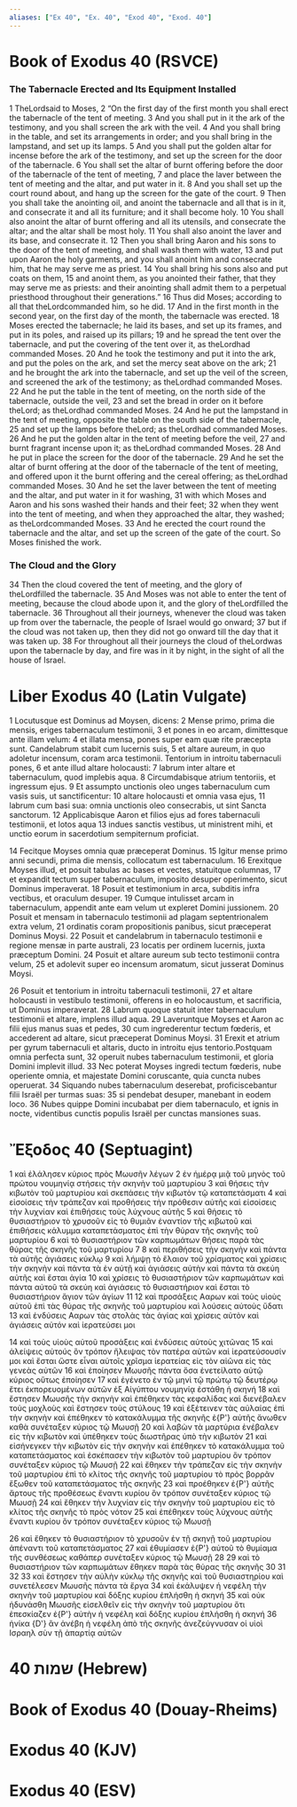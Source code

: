 ```yaml
---
aliases: ["Ex 40", "Ex. 40", "Exod 40", "Exod. 40"]
---
```



# Book of Exodus 40 (RSVCE)

### The Tabernacle Erected and Its Equipment Installed
1 TheLordsaid to Moses,
2 “On the first day of the first month you shall erect the tabernacle of the tent of meeting.
3 And you shall put in it the ark of the testimony, and you shall screen the ark with the veil.
4 And you shall bring in the table, and set its arrangements in order; and you shall bring in the lampstand, and set up its lamps.
5 And you shall put the golden altar for incense before the ark of the testimony, and set up the screen for the door of the tabernacle.
6 You shall set the altar of burnt offering before the door of the tabernacle of the tent of meeting,
7 and place the laver between the tent of meeting and the altar, and put water in it.
8 And you shall set up the court round about, and hang up the screen for the gate of the court.
9 Then you shall take the anointing oil, and anoint the tabernacle and all that is in it, and consecrate it and all its furniture; and it shall become holy.
10 You shall also anoint the altar of burnt offering and all its utensils, and consecrate the altar; and the altar shall be most holy.
11 You shall also anoint the laver and its base, and consecrate it.
12 Then you shall bring Aaron and his sons to the door of the tent of meeting, and shall wash them with water,
13 and put upon Aaron the holy garments, and you shall anoint him and consecrate him, that he may serve me as priest.
14 You shall bring his sons also and put coats on them,
15 and anoint them, as you anointed their father, that they may serve me as priests: and their anointing shall admit them to a perpetual priesthood throughout their generations.”
16 Thus did Moses; according to all that theLordcommanded him, so he did.
17 And in the first month in the second year, on the first day of the month, the tabernacle was erected.
18 Moses erected the tabernacle; he laid its bases, and set up its frames, and put in its poles, and raised up its pillars;
19 and he spread the tent over the tabernacle, and put the covering of the tent over it, as theLordhad commanded Moses.
20 And he took the testimony and put it into the ark, and put the poles on the ark, and set the mercy seat above on the ark;
21 and he brought the ark into the tabernacle, and set up the veil of the screen, and screened the ark of the testimony; as theLordhad commanded Moses.
22 And he put the table in the tent of meeting, on the north side of the tabernacle, outside the veil,
23 and set the bread in order on it before theLord; as theLordhad commanded Moses.
24 And he put the lampstand in the tent of meeting, opposite the table on the south side of the tabernacle,
25 and set up the lamps before theLord; as theLordhad commanded Moses.
26 And he put the golden altar in the tent of meeting before the veil,
27 and burnt fragrant incense upon it; as theLordhad commanded Moses.
28 And he put in place the screen for the door of the tabernacle.
29 And he set the altar of burnt offering at the door of the tabernacle of the tent of meeting, and offered upon it the burnt offering and the cereal offering; as theLordhad commanded Moses.
30 And he set the laver between the tent of meeting and the altar, and put water in it for washing,
31 with which Moses and Aaron and his sons washed their hands and their feet;
32 when they went into the tent of meeting, and when they approached the altar, they washed; as theLordcommanded Moses.
33 And he erected the court round the tabernacle and the altar, and set up the screen of the gate of the court. So Moses finished the work.
### The Cloud and the Glory
34 Then the cloud covered the tent of meeting, and the glory of theLordfilled the tabernacle.
35 And Moses was not able to enter the tent of meeting, because the cloud abode upon it, and the glory of theLordfilled the tabernacle.
36 Throughout all their journeys, whenever the cloud was taken up from over the tabernacle, the people of Israel would go onward;
37 but if the cloud was not taken up, then they did not go onward till the day that it was taken up.
38 For throughout all their journeys the cloud of theLordwas upon the tabernacle by day, and fire was in it by night, in the sight of all the house of Israel.


# Liber Exodus 40 (Latin Vulgate)

1 Locutusque est Dominus ad Moysen, dicens:
2 Mense primo, prima die mensis, eriges tabernaculum testimonii,
3 et pones in eo arcam, dimittesque ante illam velum:
4 et illata mensa, pones super eam quæ rite præcepta sunt. Candelabrum stabit cum lucernis suis,
5 et altare aureum, in quo adoletur incensum, coram arca testimonii. Tentorium in introitu tabernaculi pones,
6 et ante illud altare holocausti:
7 labrum inter altare et tabernaculum, quod implebis aqua.
8 Circumdabisque atrium tentoriis, et ingressum ejus.
9 Et assumpto unctionis oleo unges tabernaculum cum vasis suis, ut sanctificentur:
10 altare holocausti et omnia vasa ejus,
11 labrum cum basi sua: omnia unctionis oleo consecrabis, ut sint Sancta sanctorum.
12 Applicabisque Aaron et filios ejus ad fores tabernaculi testimonii, et lotos aqua
13 indues sanctis vestibus, ut ministrent mihi, et unctio eorum in sacerdotium sempiternum proficiat.

14 Fecitque Moyses omnia quæ præceperat Dominus.
15 Igitur mense primo anni secundi, prima die mensis, collocatum est tabernaculum.
16 Erexitque Moyses illud, et posuit tabulas ac bases et vectes, statuitque columnas,
17 et expandit tectum super tabernaculum, imposito desuper operimento, sicut Dominus imperaverat.
18 Posuit et testimonium in arca, subditis infra vectibus, et oraculum desuper.
19 Cumque intulisset arcam in tabernaculum, appendit ante eam velum ut expleret Domini jussionem.
20 Posuit et mensam in tabernaculo testimonii ad plagam septentrionalem extra velum,
21 ordinatis coram propositionis panibus, sicut præceperat Dominus Moysi.
22 Posuit et candelabrum in tabernaculo testimonii e regione mensæ in parte australi,
23 locatis per ordinem lucernis, juxta præceptum Domini.
24 Posuit et altare aureum sub tecto testimonii contra velum,
25 et adolevit super eo incensum aromatum, sicut jusserat Dominus Moysi.

26 Posuit et tentorium in introitu tabernaculi testimonii,
27 et altare holocausti in vestibulo testimonii, offerens in eo holocaustum, et sacrificia, ut Dominus imperaverat.
28 Labrum quoque statuit inter tabernaculum testimonii et altare, implens illud aqua.
29 Laveruntque Moyses et Aaron ac filii ejus manus suas et pedes,
30 cum ingrederentur tectum fœderis, et accederent ad altare, sicut præceperat Dominus Moysi.
31 Erexit et atrium per gyrum tabernaculi et altaris, ducto in introitu ejus tentorio.Postquam omnia perfecta sunt,
32 operuit nubes tabernaculum testimonii, et gloria Domini implevit illud.
33 Nec poterat Moyses ingredi tectum fœderis, nube operiente omnia, et majestate Domini coruscante, quia cuncta nubes operuerat.
34 Siquando nubes tabernaculum deserebat, proficiscebantur filii Israël per turmas suas:
35 si pendebat desuper, manebant in eodem loco.
36 Nubes quippe Domini incubabat per diem tabernaculo, et ignis in nocte, videntibus cunctis populis Israël per cunctas mansiones suas.


# Ἔξοδος 40 (Septuagint)

1 καὶ ἐλάλησεν κύριος πρὸς Μωυσῆν λέγων
2 ἐν ἡμέρᾳ μιᾷ τοῦ μηνὸς τοῦ πρώτου νουμηνίᾳ στήσεις τὴν σκηνὴν τοῦ μαρτυρίου
3 καὶ θήσεις τὴν κιβωτὸν τοῦ μαρτυρίου καὶ σκεπάσεις τὴν κιβωτὸν τῷ καταπετάσματι
4 καὶ εἰσοίσεις τὴν τράπεζαν καὶ προθήσεις τὴν πρόθεσιν αὐτῆς καὶ εἰσοίσεις τὴν λυχνίαν καὶ ἐπιθήσεις τοὺς λύχνους αὐτῆς
5 καὶ θήσεις τὸ θυσιαστήριον τὸ χρυσοῦν εἰς τὸ θυμιᾶν ἐναντίον τῆς κιβωτοῦ καὶ ἐπιθήσεις κάλυμμα καταπετάσματος ἐπὶ τὴν θύραν τῆς σκηνῆς τοῦ μαρτυρίου
6 καὶ τὸ θυσιαστήριον τῶν καρπωμάτων θήσεις παρὰ τὰς θύρας τῆς σκηνῆς τοῦ μαρτυρίου
7 
8 καὶ περιθήσεις τὴν σκηνὴν καὶ πάντα τὰ αὐτῆς ἁγιάσεις κύκλῳ
9 καὶ λήμψῃ τὸ ἔλαιον τοῦ χρίσματος καὶ χρίσεις τὴν σκηνὴν καὶ πάντα τὰ ἐν αὐτῇ καὶ ἁγιάσεις αὐτὴν καὶ πάντα τὰ σκεύη αὐτῆς καὶ ἔσται ἁγία
10 καὶ χρίσεις τὸ θυσιαστήριον τῶν καρπωμάτων καὶ πάντα αὐτοῦ τὰ σκεύη καὶ ἁγιάσεις τὸ θυσιαστήριον καὶ ἔσται τὸ θυσιαστήριον ἅγιον τῶν ἁγίων
11 
12 καὶ προσάξεις Ααρων καὶ τοὺς υἱοὺς αὐτοῦ ἐπὶ τὰς θύρας τῆς σκηνῆς τοῦ μαρτυρίου καὶ λούσεις αὐτοὺς ὕδατι
13 καὶ ἐνδύσεις Ααρων τὰς στολὰς τὰς ἁγίας καὶ χρίσεις αὐτὸν καὶ ἁγιάσεις αὐτόν καὶ ἱερατεύσει μοι

14 καὶ τοὺς υἱοὺς αὐτοῦ προσάξεις καὶ ἐνδύσεις αὐτοὺς χιτῶνας
15 καὶ ἀλείψεις αὐτούς ὃν τρόπον ἤλειψας τὸν πατέρα αὐτῶν καὶ ἱερατεύσουσίν μοι καὶ ἔσται ὥστε εἶναι αὐτοῖς χρῖσμα ἱερατείας εἰς τὸν αἰῶνα εἰς τὰς γενεὰς αὐτῶν
16 καὶ ἐποίησεν Μωυσῆς πάντα ὅσα ἐνετείλατο αὐτῷ κύριος οὕτως ἐποίησεν
17 καὶ ἐγένετο ἐν τῷ μηνὶ τῷ πρώτῳ τῷ δευτέρῳ ἔτει ἐκπορευομένων αὐτῶν ἐξ Αἰγύπτου νουμηνίᾳ ἐστάθη ἡ σκηνή
18 καὶ ἔστησεν Μωυσῆς τὴν σκηνὴν καὶ ἐπέθηκεν τὰς κεφαλίδας καὶ διενέβαλεν τοὺς μοχλοὺς καὶ ἔστησεν τοὺς στύλους
19 καὶ ἐξέτεινεν τὰς αὐλαίας ἐπὶ τὴν σκηνὴν καὶ ἐπέθηκεν τὸ κατακάλυμμα τῆς σκηνῆς ἐ{P'} αὐτῆς ἄνωθεν καθὰ συνέταξεν κύριος τῷ Μωυσῇ
20 καὶ λαβὼν τὰ μαρτύρια ἐνέβαλεν εἰς τὴν κιβωτὸν καὶ ὑπέθηκεν τοὺς διωστῆρας ὑπὸ τὴν κιβωτὸν
21 καὶ εἰσήνεγκεν τὴν κιβωτὸν εἰς τὴν σκηνὴν καὶ ἐπέθηκεν τὸ κατακάλυμμα τοῦ καταπετάσματος καὶ ἐσκέπασεν τὴν κιβωτὸν τοῦ μαρτυρίου ὃν τρόπον συνέταξεν κύριος τῷ Μωυσῇ
22 καὶ ἔθηκεν τὴν τράπεζαν εἰς τὴν σκηνὴν τοῦ μαρτυρίου ἐπὶ τὸ κλίτος τῆς σκηνῆς τοῦ μαρτυρίου τὸ πρὸς βορρᾶν ἔξωθεν τοῦ καταπετάσματος τῆς σκηνῆς
23 καὶ προέθηκεν ἐ{P'} αὐτῆς ἄρτους τῆς προθέσεως ἔναντι κυρίου ὃν τρόπον συνέταξεν κύριος τῷ Μωυσῇ
24 καὶ ἔθηκεν τὴν λυχνίαν εἰς τὴν σκηνὴν τοῦ μαρτυρίου εἰς τὸ κλίτος τῆς σκηνῆς τὸ πρὸς νότον
25 καὶ ἐπέθηκεν τοὺς λύχνους αὐτῆς ἔναντι κυρίου ὃν τρόπον συνέταξεν κύριος τῷ Μωυσῇ

26 καὶ ἔθηκεν τὸ θυσιαστήριον τὸ χρυσοῦν ἐν τῇ σκηνῇ τοῦ μαρτυρίου ἀπέναντι τοῦ καταπετάσματος
27 καὶ ἐθυμίασεν ἐ{P'} αὐτοῦ τὸ θυμίαμα τῆς συνθέσεως καθάπερ συνέταξεν κύριος τῷ Μωυσῇ
28 
29 καὶ τὸ θυσιαστήριον τῶν καρπωμάτων ἔθηκεν παρὰ τὰς θύρας τῆς σκηνῆς
30 
31 
32 
33 καὶ ἔστησεν τὴν αὐλὴν κύκλῳ τῆς σκηνῆς καὶ τοῦ θυσιαστηρίου καὶ συνετέλεσεν Μωυσῆς πάντα τὰ ἔργα
34 καὶ ἐκάλυψεν ἡ νεφέλη τὴν σκηνὴν τοῦ μαρτυρίου καὶ δόξης κυρίου ἐπλήσθη ἡ σκηνή
35 καὶ οὐκ ἠδυνάσθη Μωυσῆς εἰσελθεῖν εἰς τὴν σκηνὴν τοῦ μαρτυρίου ὅτι ἐπεσκίαζεν ἐ{P'} αὐτὴν ἡ νεφέλη καὶ δόξης κυρίου ἐπλήσθη ἡ σκηνή
36 ἡνίκα {D'} ἂν ἀνέβη ἡ νεφέλη ἀπὸ τῆς σκηνῆς ἀνεζεύγνυσαν οἱ υἱοὶ Ισραηλ σὺν τῇ ἀπαρτίᾳ αὐτῶν


# 40 שמות (Hebrew)


# Book of Exodus 40 (Douay-Rheims)


# Exodus 40 (KJV)


# Exodus 40 (ESV)

